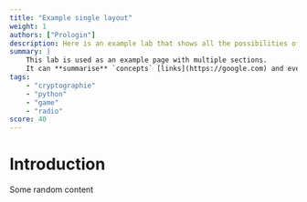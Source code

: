 ```yaml
---
title: "Example single layout"
weight: 1
authors: ["Prologin"]
description: Here is an example lab that shows all the possibilities offered by the theme.
summary: |
    This lab is used as an example page with multiple sections. 
    It can **summarise** `concepts` [links](https://google.com) and everything covered in this subject.
tags: 
    - "cryptographie"
    - "python"
    - "game"
    - "radio"
score: 40
---
```


# Introduction

Some random content

